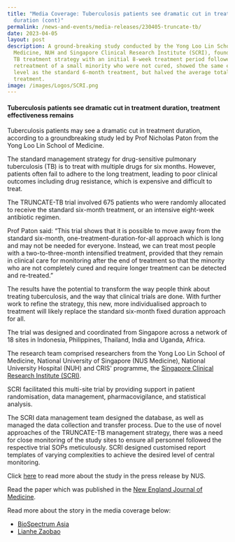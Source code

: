 ```yaml
---
title: "Media Coverage: Tuberculosis patients see dramatic cut in treatment
  duration (cont)"
permalink: /news-and-events/media-releases/230405-truncate-tb/
date: 2023-04-05
layout: post
description: A ground-breaking study conducted by the Yong Loo Lin School of
  Medicine, NUH and Singapore Clinical Research Institute (SCRI), found that a
  TB treatment strategy with an initial 8-week treatment period followed by
  retreatment of a small minority who were not cured, showed the same efficacy
  level as the standard 6-month treatment, but halved the average total time on
  treatment.
image: /images/Logos/SCRI.png
---
```

#### **Tuberculosis patients see dramatic cut in treatment duration, treatment effectiveness remains**

Tuberculosis patients may see a dramatic cut in treatment duration, according to a groundbreaking study led by Prof Nicholas Paton from the Yong Loo Lin School of Medicine.
  
The standard management strategy for drug-sensitive pulmonary tuberculosis (TB) is to treat with multiple drugs for six months. However, patients often fail to adhere to the long treatment, leading to poor clinical outcomes including drug resistance, which is expensive and difficult to treat.  
  
The TRUNCATE-TB trial involved 675 patients who were randomly allocated to receive the standard six-month treatment, or an intensive eight-week antibiotic regimen.   
  
Prof Paton said: “This trial shows that it is possible to move away from the standard six-month, one-treatment-duration-for-all approach which is long and may not be needed for everyone. Instead, we can treat most people with a two-to-three-month intensified treatment, provided that they remain in clinical care for monitoring after the end of treatment so that the minority who are not completely cured and require longer treatment can be detected and re-treated.”  
  
The results have the potential to transform the way people think about treating tuberculosis, and the way that clinical trials are done. With further work to refine the strategy, this new, more individualised approach to treatment will likely replace the standard six-month fixed duration approach for all.  
  
The trial was designed and coordinated from Singapore across a network of 18 sites in Indonesia, Philippines, Thailand, India and Uganda, Africa.  

The research team comprised researchers from the Yong Loo Lin School of Medicine, National University of Singapore (NUS Medicine), National University Hospital (NUH) and CRIS' programme, the [Singapore Clinical Research Institute (SCRI)](https://www.cris.sg/our-programmes/scri/).
  
SCRI facilitated this multi-site trial by providing support in patient randomisation, data management, pharmacovigilance, and statistical analysis.

The SCRI data management team designed the database, as well as managed the data collection and transfer process. Due to the use of novel approaches of the TRUNCATE-TB management strategy, there was a need for close monitoring of the study sites to ensure all personnel followed the respective trial SOPs meticulously. SCRI designed customised report templates of varying complexities to achieve the desired level of central monitoring.   
  
Click [here](https://medicine.nus.edu.sg/news/truncate-tb-trial/) to read more about the study in the press release by NUS. 

Read the paper which was published in the [New England Journal of Medicine](https://www.nejm.org/doi/full/10.1056/NEJMoa2212537).

Read more about the story in the media coverage below:
* [BioSpectrum Asia](https://www.biospectrumasia.com/news/54/22252/singapore-study-suggests-much-shortened-treatment-period-for-tb-patients.html)
* [Lianhe Zaobao](https://www.zaobao.com.sg/realtime/singapore/story20230405-1379700)